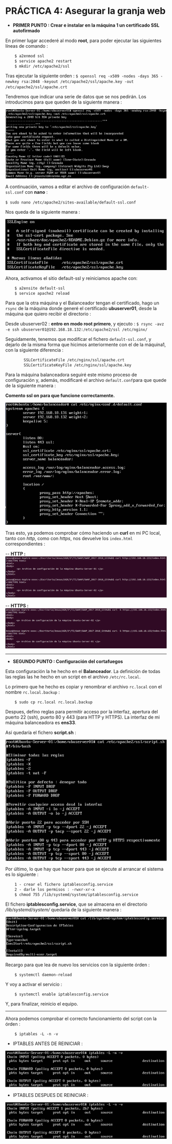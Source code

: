 # PRÁCTICA 4: Asegurar la granja web


* **PRIMER PUNTO : Crear e instalar en la máquina 1 un certificado SSL autofirmado**


En primer lugar accederé al modo **root**, para poder ejecutar las siguientes líneas de comando : 

		$ a2enmod ssl
		$ service apache2 restart
		$ mkdir /etc/apache2/ssl
		
Tras ejecutar la siguiente orden :
`$ openssl req -x509 -nodes -days 365 -newkey rsa:2048 -keyout /etc/apache2/ssl/apache.key -out /etc/apache2/ssl/apache.crt`

Tendremos que indicar una serie de datos que se nos pedirán. Los introducimos para que queden de la siguiente manera : 

![](https://github.com/Jesus715/SWAP_2017-2018/blob/master/P4/instalacionSSL.png) 

A continuación, vamos a editar el archivo de configuración `default-ssl.conf` con **nano** :

`$ sudo nano /etc/apache2/sites-available/default-ssl.conf`


Nos	queda de la siguiente manera :

![](https://github.com/Jesus715/SWAP_2017-2018/blob/master/P4/defaultSSLconfModificado.png) 

Ahora, activamos el sitio default-ssl y reiniciamos apache con:

		$ a2ensite default-ssl
		$ service apache2 reload

Para que la otra máquina y el Balanceador tengan el certificado, hago un `rsync` de la máquina donde generé el certificado **ubuserver01**, desde la máquina que quiero recibir el directorio :


Desde ubuserver02 :
**entro en modo root primero**, y ejecuto :
`$ rsync -avz -e ssh ubuserver01@192.168.18.132:/etc/apache2/ssl /etc/nginx/` 

Seguidamente, tenemos que modificar el fichero `default-ssl.conf`, y dejarlo de la misma forma que hicimos anteriormente con el de la máquina1, con la siguiente diferencia : 

			SSLCertificateFile /etc/nginx/ssl/apache.crt
			SSLCertificateKeyFile /etc/nginx/ssl/apache.key

Para la máquina balanceadora seguiré este mismo proceso de configuración y, además, modificaré el archivo `default.conf`para que quede de la siguiente manera : 

**Comento ssl on para que funcione correctamente.**

![](https://github.com/Jesus715/SWAP_2017-2018/blob/master/P4/defaultSSL.png) 

Tras esto, ya podemos comprobar cómo haciendo un **curl** en mi PC local, tanto con _http_, como con _https_, nos devuelve los `index.html` correspondientes : 

-- **HTTP :**
![](https://github.com/Jesus715/SWAP_2017-2018/blob/master/P4/curlHTTP.png) 

-- **HTTPS :**
![](https://github.com/Jesus715/SWAP_2017-2018/blob/master/P4/curlHTTPS.png) 

___

* **SEGUNDO PUNTO : Configuración del cortafuegos**

Esta configuración la he hecho en el **Balanceador**. La definición de todas las reglas las he hecho en un script en el archivo `/etc/rc.local`.

Lo primero que he hecho es copiar y renombrar el archivo `rc.local` con el nombre `rc.local.backup` : 

		$ sudo cp rc.local rc.local.backup

Despues, defino reglas para permitir acceso por la interfaz, apertura del puerto 22 (ssh), puerto 80 y 443 (para HTTP y HTTPS).
La interfaz de mi máquina balanceadora es **ens33**.

Así quedaría el fichero **script.sh** :

![](https://github.com/Jesus715/SWAP_2017-2018/blob/master/P4/script.png) 

Por último, lo que hay que hacer para que se ejecute al arrancar el sistema es lo siguiente : 

		1 - crear el fichero iptablesconfig.service
		2 - darle los permisos : -rwxr-xr-x
		$ chmod 755 /lib/systemd/system/iptablesconfig.service

El fichero **iptablesconfig.service**, que se almacena en el directorio _/lib/systemd/system/_ quedaría de la siguiente manera : 

![](https://github.com/Jesus715/SWAP_2017-2018/blob/master/P4/iptablesService.png) 

Recargo para que lea de nuevo los servicios con la siguiente órden :

		$ systemctl daemon-reload
  
  
Y voy a activar el servicio :

		$ systemctl enable iptablesconfig.service
		
Y, para finalizar, reinicio el equipo.
___
 
Ahora podemos comprobar el correcto funcionamiento del script con la órden :

		$ iptables -L -n -v
		
- IPTABLES ANTES DE REINICIAR : 

![](https://github.com/Jesus715/SWAP_2017-2018/blob/master/P4/iptablesANTES.png) 

- IPTABLES DESPUES DE REINICIAR : 

![](https://github.com/Jesus715/SWAP_2017-2018/blob/master/P4/iptablesDESPUES.png) 